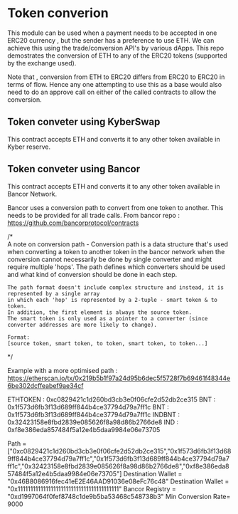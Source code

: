# Token converion

This module can be used when a payment needs to be accepted in one ERC20 currency , but the sender has a preference to use ETH. We can achieve this using the trade/conversion API's by various dApps. This repo demostrates the conversion of ETH to any of the ERC20 tokens (supported by the exchange used).

Note that , conversion from ETH to ERC20 differs from ERC20 to ERC20 in terms of flow. Hence any one attempting to use this as a base would also need to do an approve call on either of the called contracts to allow the conversion.


## Token conveter using KyberSwap 

This contract accepts ETH and converts it to any other token available in Kyber reserve. 

## Token conveter using Bancor

This contract accepts ETH and converts it to any other token available in Bancor Network.

Bancor uses a conversion path to convert from one token to another. This needs to be provided for all trade calls.
From bancor repo : https://github.com/bancorprotocol/contracts

/*    
    A note on conversion path -
    Conversion path is a data structure that's used when converting a token to another token in the bancor network
    when the conversion cannot necessarily be done by single converter and might require multiple 'hops'.
    The path defines which converters should be used and what kind of conversion should be done in each step.

    The path format doesn't include complex structure and instead, it is represented by a single array
    in which each 'hop' is represented by a 2-tuple - smart token & to token.
    In addition, the first element is always the source token.
    The smart token is only used as a pointer to a converter (since converter addresses are more likely to change).

    Format:
    [source token, smart token, to token, smart token, to token...]
*/

Example with a more optimised path : https://etherscan.io/tx/0x219b5b1f97a24d95b6dec5f5728f7b69461f48344e6be302dcffeabef9ae34cf

ETHTOKEN : 0xc0829421c1d260bd3cb3e0f06cfe2d52db2ce315 
BNT      : 0x1f573d6fb3f13d689ff844b4ce37794d79a7ff1c
BNT      : 0x1f573d6fb3f13d689ff844b4ce37794d79a7ff1c
INDBNT   : 0x32423158e8fbd2839e085626f8a98d86b2766de8
IND      : 0xf8e386eda857484f5a12e4b5daa9984e06e73705

Path = ["0xc0829421c1d260bd3cb3e0f06cfe2d52db2ce315","0x1f573d6fb3f13d689ff844b4ce37794d79a7ff1c","0x1f573d6fb3f13d689ff844b4ce37794d79a7ff1c","0x32423158e8fbd2839e085626f8a98d86b2766de8","0xf8e386eda857484f5a12e4b5daa9984e06e73705"]
Destination Wallet = "0x46B8086916fec41eE2E46AAD91036e08eFc76c48"
Destination Wallet = "0x1111111111111111111111111111111111111111"
Bancor Registry    = "0xd1997064f0fef8748c1de9b5ba53468c548738b3"
Min Conversion Rate= 9000 


